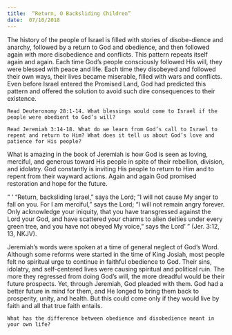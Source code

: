 ```yaml
---
title:  “Return, O Backsliding Children”
date:  07/10/2018
---
```


The history of the people of Israel is filled with stories of disobe-dience and anarchy, followed by a return to God and obedience, and then followed again with more disobedience and conflicts. This pattern repeats itself again and again. Each time God’s people consciously followed His will, they were blessed with peace and life. Each time they disobeyed and followed their own ways, their lives became miserable, filled with wars and conflicts. Even before Israel entered the Promised Land, God had predicted this pattern and offered the solution to avoid such dire consequences to their existence.

`Read Deuteronomy 28:1-14. What blessings would come to Israel if the people were obedient to God’s will?`

`Read Jeremiah 3:14-18. What do we learn from God’s call to Israel to repent and return to Him? What does it tell us about God’s love and patience for His people?`

What is amazing in the book of Jeremiah is how God is seen as loving, merciful, and generous toward His people in spite of their rebellion, division, and idolatry. God constantly is inviting His people to return to Him and to repent from their wayward actions. Again and again God promised restoration and hope for the future.

“ ‘ “Return, backsliding Israel,” says the Lord; “I will not cause My anger to fall on you. For I am merciful,” says the Lord; “I will not remain angry forever. Only acknowledge your iniquity, that you have transgressed against the Lord your God, and have scattered your charms to alien deities under every green tree, and you have not obeyed My voice,” says the Lord’ ” (Jer. 3:12, 13, NKJV).

Jeremiah’s words were spoken at a time of general neglect of God’s Word. Although some reforms were started in the time of King Josiah, most people felt no spiritual urge to continue in faithful obedience to God. Their sins, idolatry, and self-centered lives were causing spiritual and political ruin. The more they regressed from doing God’s will, the more dreadful would be their future prospects. Yet, through Jeremiah, God pleaded with them. God had a better future in mind for them, and He longed to bring them back to prosperity, unity, and health. But this could come only if they would live by faith and all that true faith entails.

`What has the difference between obedience and disobedience meant in your own life?`